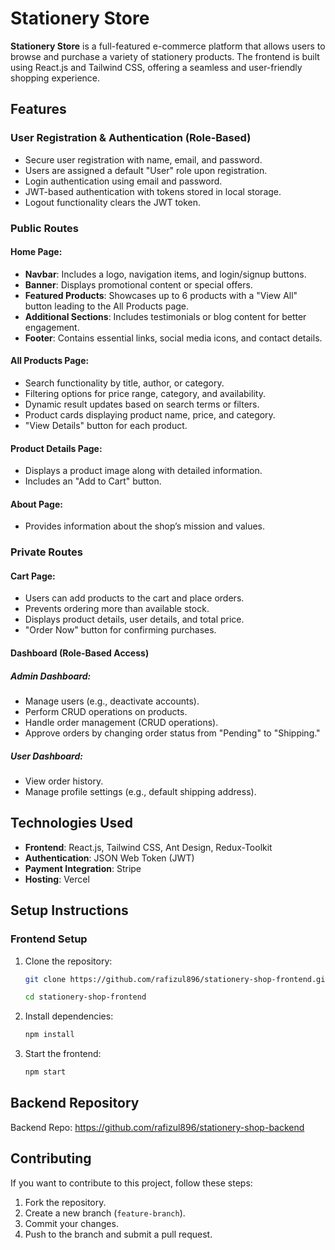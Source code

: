 # Stationery Store

**Stationery Store** is a full-featured e-commerce platform that allows users to browse and purchase a variety of stationery products. The frontend is built using React.js and Tailwind CSS, offering a seamless and user-friendly shopping experience.

## Features

### **User Registration & Authentication (Role-Based)**
- Secure user registration with name, email, and password.
- Users are assigned a default "User" role upon registration.
- Login authentication using email and password.
- JWT-based authentication with tokens stored in local storage.
- Logout functionality clears the JWT token.

### **Public Routes**
#### Home Page:
- **Navbar**: Includes a logo, navigation items, and login/signup buttons.
- **Banner**: Displays promotional content or special offers.
- **Featured Products**: Showcases up to 6 products with a "View All" button leading to the All Products page.
- **Additional Sections**: Includes testimonials or blog content for better engagement.
- **Footer**: Contains essential links, social media icons, and contact details.

#### All Products Page:
- Search functionality by title, author, or category.
- Filtering options for price range, category, and availability.
- Dynamic result updates based on search terms or filters.
- Product cards displaying product name, price, and category.
- "View Details" button for each product.

#### Product Details Page:
- Displays a product image along with detailed information.
- Includes an "Add to Cart" button.

#### About Page:
- Provides information about the shop’s mission and values.

### **Private Routes**
#### Cart Page:
- Users can add products to the cart and place orders.
- Prevents ordering more than available stock.
- Displays product details, user details, and total price.
- "Order Now" button for confirming purchases.

#### **Dashboard (Role-Based Access)**
##### **Admin Dashboard:**
- Manage users (e.g., deactivate accounts).
- Perform CRUD operations on products.
- Handle order management (CRUD operations).
- Approve orders by changing order status from "Pending" to "Shipping."

##### **User Dashboard:**
- View order history.
- Manage profile settings (e.g., default shipping address).

## Technologies Used
- **Frontend**: React.js, Tailwind CSS, Ant Design, Redux-Toolkit
- **Authentication**: JSON Web Token (JWT)
- **Payment Integration**: Stripe
- **Hosting**: Vercel

## Setup Instructions

### **Frontend Setup**
1. Clone the repository:
   ```bash
   git clone https://github.com/rafizul896/stationery-shop-frontend.git
   ```
   ```bash
   cd stationery-shop-frontend
   ```
2. Install dependencies:
   ```bash
   npm install
   ```
3. Start the frontend:
   ```bash
   npm start
   ```

## Backend Repository

Backend Repo: https://github.com/rafizul896/stationery-shop-backend

## Contributing

If you want to contribute to this project, follow these steps:
1. Fork the repository.
2. Create a new branch (`feature-branch`).
3. Commit your changes.
4. Push to the branch and submit a pull request.

